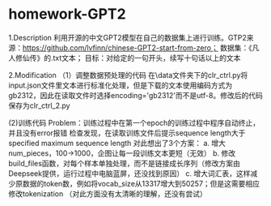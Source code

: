 # homework-GPT2
1.Description
利用开源的中文GPT2模型在自己的数据集上进行训练。GTP2来源：https://github.com/lvfinn/chinese-GPT2-start-from-zero； 数据集：《凡人修仙传》的.txt文本； 目标：对给定的一句开头，续写十句话以上的文本

2.Modification
（1）调整数据预处理的代码
在\data文件夹下的clr_ctrl.py将input.json文件里文本进行标准化处理，但是下载的文本使用编码方式为gb2312，因此在读取文件时选择encoding='gb2312'而不是utf-8。修改后的代码保存为clr_ctrl_2.py

(2)训练代码
Problem：训练过程中在第一个epoch的训练过程中程序自动终止，并且没有error报错
检查发现，在读取训练文件后提示sequence length大于specified maximum sequence length
对此想出了3个方案：
a. 增大num_pieces，100->1000，企图让每一段训练文本更短（无效）
b. 修改build_files函数，对每个样本单独处理，而不是链接成长序列（修改方案由Deepseek提供，运行过程中电脑蓝屏，还没找到原因）
c. 增大词汇表，这样减少原数据的token数，例如将vocab_size从13317增大到50257；但是这需要相应修改tokenization  （对此方面没有太清晰的理解，还没有尝试）

